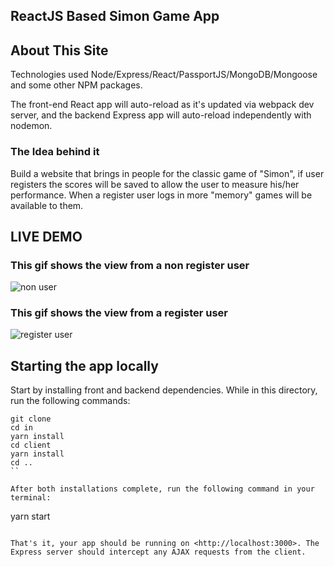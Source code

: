 
## ReactJS Based Simon Game App

## About This Site 

Technologies used Node/Express/React/PassportJS/MongoDB/Mongoose and some other NPM packages.

The front-end React app will auto-reload as it's updated via webpack dev server, and the backend Express app will auto-reload independently with nodemon.

### The Idea behind it
Build a website that brings in people for the classic game of "Simon", 
if user registers the scores will be saved to allow the user to measure his/her 
performance. When a register user logs in more "memory" games will be available to them.


## LIVE DEMO

### This gif shows the view from a non register user
![non user](https://github.com/mariogmazza/SimonApp/blob/master/Simon_nonUser.gif)

### This gif  shows the view from a register user
![register user]()



## Starting the app locally

Start by installing front and backend dependencies. While in this directory, run the following commands:

```
git clone
cd in
yarn install
cd client
yarn install
cd ..
``

After both installations complete, run the following command in your terminal:

```
yarn start
```

That's it, your app should be running on <http://localhost:3000>. The Express server should intercept any AJAX requests from the client.



